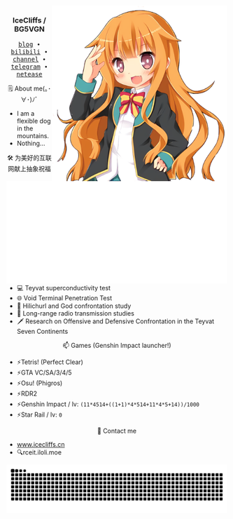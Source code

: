 <img align='right' src='https://github.com/icecliffs/icecliffs/blob/master/assets/Amatsuka-Mao.png' width='400px'>  
<img align='right' src='https://github.com/icecliffs/icecliffs/blob/master/metrics.classic.svg'>

<h3 align="center"> IceCliffs / BG5VGN</h3>

<p align="center">
  <samp>
    <a href="https://iloli.moe/">blog</a> ∙
    <a href="https://space.bilibili.com/28645589">bilibili</a> ∙
    <a href="https://t.me/o_OOv0">channel</a> ∙
    <a href="https://t.me/icecliffs">telegram</a> ∙
    <a href="https://music.163.com/#/artist?id=51382584">netease</a>
  </samp>
</p>

<p align="center">
🗒 About me(｡･∀･)ﾉﾞ
</p>

- I am a flexible dog in the mountains.
- Nothing...

<p align="center">
🛠 为美好的互联网献上抽象祝福
</p>

- 💻 Teyvat superconductivity test
- 🌐 Void Terminal Penetration Test
- 🔧 Hilichurl and God confrontation study
- 📡 Long-range radio transmission studies
- 🗡 Research on Offensive and Defensive Confrontation in the Teyvat Seven Continents

<p align="center">
📫 Games (Genshin Impact launcher!)
</p>

- ⚡Tetris! (Perfect Clear)
- ⚡GTA VC/SA/3/4/5
- ⚡Osu! (Phigros)
- ⚡RDR2
- ⚡Genshin Impact / lv: `(11*4514+((1+1)*4*514+11*4*5+14))/1000`
- ⚡Star Rail / lv: `0`

<p align="center">
📧 Contact me
</p>

- www.icecliffs.cn
- 🔍rceit.iloli.moe

<picture>
  <source
    media="(prefers-color-scheme: dark)"
    srcset="https://raw.githubusercontent.com/icecliffs/icecliffs/output/github-contribution-grid-snake.svg"
  />
  <source
    media="(prefers-color-scheme: light)"
    srcset="https://raw.githubusercontent.com/icecliffs/icecliffs/output/github-contribution-grid-snake.svg"
  />
  <img
    alt="github contribution grid snake animation"
    src="https://raw.githubusercontent.com/icecliffs/icecliffs/output/github-contribution-grid-snake.svg"
  />
</picture>



